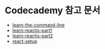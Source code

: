 # Codecademy 참고 문서
- [learn-the-command-line](https://www.codecademy.com/learn/learn-the-command-line)
- [learn-reactjs-part1](https://www.codecademy.com/learn/react-101)
- [learn-reactjs-part2](https://www.codecademy.com/learn/react-102)
- [react-setup](https://www.codecademy.com/articles/react-setup-i)
